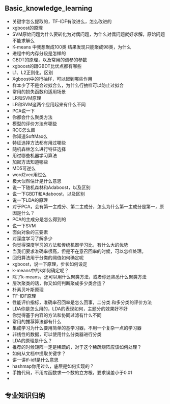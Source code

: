## Basic_knowledge_learning
- 关键字怎么提取的，TF-IDF有改进么，怎么改进的
- xgboost的原理
- SVM原始问题为什么要转化为对偶问题，为什么对偶问题就好求解，原始问题不能求解么
- K-means 中我想聚成100类 结果发现只能聚成98类，为什么
- 进程中的内存分段是怎样的
- GBDT的原理，以及常用的调参的参数
- xgboost的跟GBDT比优点都有哪些
- L1、L2正则化，区别
- Xgboost中的行抽样，可以起到哪些作用
- 样本少了不是会过拟合么，为什么行抽样可以防止过拟合
- 常用的损失函数和适用场景
- LR和SVM原理
- LR和SVM这两个应用起来有什么不同
- PCA说一下
- 你都会什么聚类方法
- 模型的评价方法有哪些
- ROC怎么画
- 你知道SoftMax么
- 特征选择方法都有用过哪些
- 随机森林怎么进行特征选择
- 用过哪些机器学习算法
- 加密方法知道哪些
- MD5可逆么
- word2vec用过么
- 极大似然估计是什么意思
- 说一下随机森林和Adaboost，以及区别
- 说一下GBDT和Adaboost，以及区别
- 说一下LDA的原理
- 对于PCA，会有第一主成分、第二主成分，怎么为什么第一主成分是第一，原因是什么？
- PCA的主成分是怎么得到的
- 说一下SVM
- 面向对象的三要素
- 对深度学习了解多少
- 你觉得深度学习的方法和传统机器学习比，有什么大的优势
- 当我们要求准确率很高，但是不在意召回率的时候，可以怎样处理。
- 回归算法用于分类的阈值如何确定呢
- xgboost，说一下原理，步长如何设定
- k-means中的k如何确定呢？
- 除了k-means，还可以用什么聚类方法，或者你还熟悉什么聚类方法
- 层次聚类的话，你又如何判断聚成多少类合适？
- 朴素贝叶斯原理
- TF-IDF原理
- 性能评价指标，准确率召回率是怎么回事，二分类 和多分类的评价方法
- LDA你是怎么用的，LDA的表现如何，主题分的效果好不好
- 你觉得基于内容的方法和协同过滤有什么不同
- 常用的推荐算法都有什么
- 集成学习为什么要用简单的基学习器，不用一个复杂一点的学习器
- 非线性的数据，可以使用什么分类器进行分类
- LDA的原理是什么？
- 推荐的时候矩阵一定是稀疏的，对于这个稀疏矩阵应该如何处理？
- 如何从文档中提取关键字？
- 讲一讲tf-idf是什么意思
- hashmap你用过么，底层是如何实现的？
- 手撸代码，不用库函数求一个数的立方根，要求误差小于0.01
- 
## 专业知识归纳